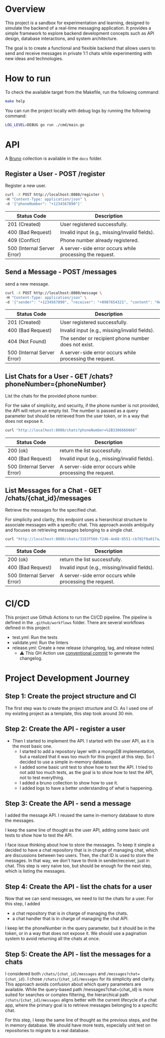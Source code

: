 # Overview

This project is a sandbox for experimentation and learning,
designed to simulate the backend of a real-time messaging application.
It provides a simple framework to explore backend development concepts such as API design,
database interactions,
and system architecture.

The goal is to create a functional and flexible backend
that allows users to send and receive messages in private 1:1 chats while experimenting with new ideas and technologies.

# How to run

To check the available target from the Makefile, run the following command:

```bash
make help
```

You can run the project locally with debug logs by running the following command:

```bash
LOG_LEVEL=DEBUG go run ./cmd/main.go
```

# API

A [Bruno](https://www.usebruno.com/) collection is available in the `docs` folder.

## Register a User - POST /register

Register a new user.

```bash
curl -X POST http://localhost:8080/register \
-H "Content-Type: application/json" \
-d '{"phoneNumber": "+1234567890"}'
```

| Status Code                 | 	Description                                             |
|-----------------------------|----------------------------------------------------------|
| 201 (Created)               | User registered successfully.                            | 
| 400 (Bad Request)           | Invalid input (e.g., missing/invalid fields).            |
| 409 (Conflict)              | Phone number already registered.                         |
| 500 (Internal Server Error) | A server-side error occurs while processing the request. |

## Send a Message - POST /messages

send a new message.

```bash
curl -X POST http://localhost:8080/message \
-H "Content-Type: application/json" \
-d '{"sender": "+1234567890", "receiver": "+0987654321", "content": "Hello, World!"}'
```

| Status Code                 | 	Description                                             |
|-----------------------------|----------------------------------------------------------|
| 201 (Created)               | User registered successfully.                            | 
| 400 (Bad Request)           | Invalid input (e.g., missing/invalid fields).            |
| 404 (Not Found)             | The sender or recipient phone number does not exist.     |
| 500 (Internal Server Error) | A server-side error occurs while processing the request. |

## List Chats for a User - GET /chats?phoneNumber={phoneNumber}

List the chats for the provided phone number.

For the sake of simplicity, and security,
if the phone number is not provided, the API will return an empty list.
The number is passed as a query parameter but should be retrieved from the user token,
or in a way that does not expose it.

```bash
curl "http://localhost:8080/chats?phoneNumber=%2B3306666666"
```

| Status Code                 | 	Description                                             |
|-----------------------------|----------------------------------------------------------|
| 200 (ok)                    | return the list successfully.                            | 
| 400 (Bad Request)           | Invalid input (e.g., missing/invalid fields).            |
| 500 (Internal Server Error) | A server-side error occurs while processing the request. |

## List Messages for a Chat - GET /chats/{chat_id}/messages

Retrieve the messages for the specified chat.

For simplicity and clarity,
this endpoint uses a hierarchical structure to associate messages with a specific chat.
This approach avoids ambiguity and focuses on retrieving messages belonging to a single chat.

```bash
curl "http://localhost:8080/chats/3163f560-f246-4e68-8551-cb702f8a017a/messages"
```

| Status Code                 | 	Description                                             |
|-----------------------------|----------------------------------------------------------|
| 200 (ok)                    | return the list successfully.                            | 
| 400 (Bad Request)           | Invalid input (e.g., missing/invalid fields).            |
| 500 (Internal Server Error) | A server-side error occurs while processing the request. |

# CI/CD

This project use Github Actions to run the CI/CD pipeline. The pipeline is defined in the `.github/workflows` folder.
There are several workflows defined in this project:
* test.yml: Run the tests
* validate.yml: Run the linters
* release.yml: Create a new release (changelog, tag, and release notes)
    * :warning: This GH Action use [conventional commit](https://www.conventionalcommits.org/en/v1.0.0/) to generate the changelog.

# Project Development Journey

## Step 1: Create the project structure and CI

The first step was to create the project structure and CI. As I used one of my existing project as a template, this step took around 30 min.

## Step 2: Create the API - register a user

* Then I started to implement the API. I started with the user API, as it is the most basic one.
  * I started to add a repository layer with a mongoDB implementation, but a realized that it was too much for this project at this step. So I decided to use a simple in-memory database.
  * I added some basic unit test to show how to test the API. I tried to not add too much tests, as the goal is to show how to test the API, not to test everything.
  * I added a bruno collection to show how to use it.
  * I added logs to have a better understanding of what is happening.

## Step 3: Create the API - send a message

I added the message API. I reused the same in-memory database to store the messages.

I keep the same line of thought as the user API, adding some basic unit tests to show how to test the API.

I face issue thinking about how to store the messages.
To keep it simple a decided to have a chat repository that is in charge of managing chat, which are discussions between two users.
Then, the chat ID is used to store the messages. In that way, we don't have to think in sender/receiver, just in chat.
This step is very naive too, but should be enough for the next step, which is listing the messages.

## Step 4: Create the API - list the chats for a user

Now that we can send messages, we need to list the chats for a user.
For this step, I added 
* a chat repository that is in charge of managing the chats.
* a chat handler that is in charge of managing the chat API.

I keep let the phoneNumber in the query parameter, but it should be in the token, or in a way that does not expose it.
We should use a pagination system to avoid returning all the chats at once.

## Step 5: Create the API - list the messages for a chats

I considered both `/chats/{chat_id}/messages` and `/messages?chat={chat_id}`.
I chose `/chats/{chat_id}/messages` for its simplicity and clarity.
This approach avoids confusion about which query parameters are available.
While the query-based path /messages?chat={chat_id} is more suited for searches or complex filtering,
the hierarchical path `/chats/{chat_id}/messages` aligns better with the current lifecycle of a chat app,
where the primary goal is to retrieve messages belonging to a specific chat.

For this step, I keep the same line of thought as the previous steps, and the in memory database.
We should have more tests, especially unit test on repositories to migrate to a real database.